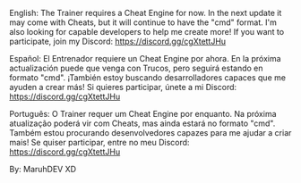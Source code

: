 English: 
The Trainer requires a Cheat Engine for now. In the next update it may come with Cheats, but it will continue to have the "cmd" format.
I'm also looking for capable developers to help me create more! If you want to participate, join my Discord: https://discord.gg/cgXtettJHu

Español: 
El Entrenador requiere un Cheat Engine por ahora. En la próxima actualización puede que venga con Trucos, pero seguirá estando en formato "cmd".
¡También estoy buscando desarrolladores capaces que me ayuden a crear más! Si quieres participar, únete a mi Discord: https://discord.gg/cgXtettJHu

Português: 
O Trainer requer um Cheat Engine por enquanto. Na próxima atualização poderá vir com Cheats, mas ainda estará no formato "cmd".
Também estou procurando desenvolvedores capazes para me ajudar a criar mais! Se quiser participar, entre no meu Discord: https://discord.gg/cgXtettJHu

By: MaruhDEV 
XD
